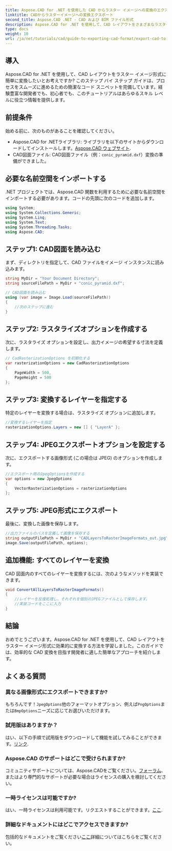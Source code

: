 ```yaml
---
title: Aspose.CAD for .NET を使用した CAD からラスター イメージへの変換のエクスポート
linktitle: CADからラスターイメージへの変換エクスポート
second_title: Aspose.CAD .NET - CAD および BIM ファイル形式
description: Aspose.CAD for .NET を使用して、CAD レイアウトをさまざまなラスター イメージ形式に効率的に変換する方法を学びます。この包括的なガイドでは、明確なコードを使用してプロセスを順を追って説明します。
type: docs
weight: 10
url: /ja/net/tutorials/cad/guide-to-exporting-cad-format/export-cad-to-raster-image-conversion/
---
```

## 導入

Aspose.CAD for .NET を使用して、CAD レイアウトをラスター イメージ形式に簡単に変換したいとお考えですか? このステップ バイ ステップ ガイドは、プロセスをスムーズに進めるための簡潔なコード スニペットを完備しています。経験豊富な開発者でも、初心者でも、このチュートリアルはあらゆるスキル レベルに役立つ情報を提供します。

## 前提条件

始める前に、次のものがあることを確認してください。

- Aspose.CAD for .NETライブラリ: ライブラリを以下のサイトからダウンロードしてインストールします。[Aspose.CAD ウェブサイト](https://releases.aspose.com/cad/net/).
- CAD図面ファイル: CAD図面ファイル（例：`conic_pyramid.dxf`）変換の準備ができました。

## 必要な名前空間をインポートする

.NET プロジェクトでは、Aspose.CAD 関数を利用するために必要な名前空間をインポートする必要があります。コードの先頭に次のコードを追加します。

```csharp
using System;
using System.Collections.Generic;
using System.Linq;
using System.Text;
using System.Threading.Tasks;
using Aspose.CAD;
```

## ステップ1: CAD図面を読み込む

まず、ディレクトリを指定して、CAD ファイルをイメージ インスタンスに読み込みます。

```csharp
string MyDir = "Your Document Directory";
string sourceFilePath = MyDir + "conic_pyramid.dxf";

// CAD図面を読み込む
using (var image = Image.Load(sourceFilePath))
{
    //次のステップに進む
}
```

## ステップ2: ラスタライズオプションを作成する

次に、ラスタライズ オプションを設定し、出力イメージの希望する寸法を定義します。

```csharp
// CadRasterizationOptions を初期化する
var rasterizationOptions = new CadRasterizationOptions
{
    PageWidth = 500,
    PageHeight = 500
};
```

## ステップ3: 変換するレイヤーを指定する

特定のレイヤーを変換する場合は、ラスタライズ オプションに追加します。

```csharp
//変換するレイヤーを指定
rasterizationOptions.Layers = new [] { "LayerA" };
```

## ステップ4: JPEGエクスポートオプションを設定する

次に、エクスポートする画像形式 (この場合は JPEG) のオプションを作成します。

```csharp
//エクスポート用のJpegOptionsを作成する
var options = new JpegOptions
{
    VectorRasterizationOptions = rasterizationOptions
};
```

## ステップ5: JPEG形式にエクスポート

最後に、変換した画像を保存します。

```csharp
//出力ファイルのパスを定義して画像を保存する
string outputFilePath = MyDir + "CADLayersToRasterImageFormats_out.jpg";
image.Save(outputFilePath, options);
```

## 追加機能: すべてのレイヤーを変換

CAD 図面内のすべてのレイヤーを変換するには、次のようなメソッドを実装できます。

```csharp
void ConvertAllLayersToRasterImageFormats()
{
    //レイヤーを反復処理し、それぞれを個別のJPEGファイルとして保存します。
    //実装コードをここに入力
}
```

## 結論

おめでとうございます。Aspose.CAD for .NET を使用して、CAD レイアウトをラスター イメージ形式に効果的に変換する方法を学習しました。このガイドでは、効率的な CAD 変換を目指す開発者に適した簡単なアプローチを紹介します。

## よくある質問

### 異なる画像形式にエクスポートできますか?

もちろんです！`JpegOptions`他のフォーマットオプション、例えば`PngOptions`または`BmpOptions`ニーズに応じてお選びいただけます。

### 試用版はありますか？

はい、以下の手順で試用版をダウンロードして機能を試してみることができます。[リンク](https://releases.aspose.com/cad/net/).

### Aspose.CAD のサポートはどこで受けられますか?

コミュニティサポートについては、Aspose.CADをご覧ください。[フォーラム](https://forum.aspose.com/c/cad/19)、またはより専門的なサポートが必要な場合はライセンスの購入を検討してください。

### 一時ライセンスは可能ですか?

はい、一時ライセンスは利用可能です。リクエストすることができます。[ここ](https://purchase.conholdate.com/temporary-license/).

### 詳細なドキュメントにはどこでアクセスできますか?

包括的なドキュメントをご覧ください[ここ](https://reference.aspose.com/cad/net/)詳細についてはこちらをご覧ください。